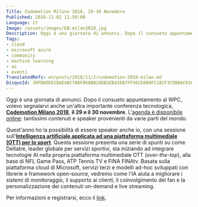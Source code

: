 ```yaml
---
Title: Codemotion Milano 2018, 29-30 Novembre
Published: 2018-11-02 11:50:00
Language: it
Image: /assets/images/EB-milan2018.jpg
Description: Oggi è una giornata di annunci. Dopo il consueto appuntamento al WPC, volevo segnalarvi anche un'altra importante conferenza tecnologica, Codemotion Milano 2018, il 29 e il 30 novembre. L'agenda è disponibile online, tantissimi contenuti e speaker provenienti da varie parti del mondo.
Tags:
- cloud
- microsoft azure
- community
- machine learning
- ai
- eventi
TranslatedRefs: en/posts/2018/11/2/codemotion-2018-milan.md
DisqusId: 30FB6DED1BAE48C7A8FB6ABB24DB1EB41EB7FF56CE6B4FC18CF3CDB0AC03C396
---
```

Oggi &egrave; una giornata di annunci. Dopo il consueto appuntamento al WPC, volevo segnalarvi anche un'altra importante conferenza tecnologica, **<a href="https://milan2018.codemotionworld.com/" target="_blank">Codemotion Milano 2018</a>**, **il 29 e il 30 novembre**. L'<a href="https://milan2018.codemotionworld.com/conference/" target="_blank">agenda &egrave; disponibile online</a>: tantissimi contenuti e speaker provenienti da varie parti del mondo.

Quest'anno ho la possibilità di essere speaker anche io, con una sessione sull'<a href="https://milan2018.codemotionworld.com/talk-detail/?detail=9341" target="_blank">**Intelligenza artificiale applicata ad una piattaforma multimediale (OTT) per lo sport**</a>. Questa sessione presenta una serie di spunti su come Deltatre, leader globale per servizi sportivi, sta iniziando ad integrare tecnologie AI nella propria piattaforma multimediale OTT (*over-the-top*), alla base di NFL Game Pass, ATP Tennis TV e FINA FINAtv. Basata sulla piattaforma cloud di Microsoft, servizi terzi e modelli ad-hoc sviluppati con librerie e framework open-source, vedremo come l'IA aiuta a migliorare i sistemi di monitoraggio, il supporto ai clienti, il coinvolgimento dei fan e la personalizzazione dei contenuti on-demand e live streaming.

Per informazioni e registrarsi, ecco il <a href="https://www.eventbrite.co.uk/e/codemotion-milan-2018-conference-november-29-30-tickets-47067848201?aff=etckt" target="_blank">link</a>.